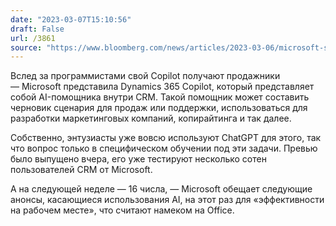 ```yaml
---
date: "2023-03-07T15:10:56"
draft: False
url: /3861
source: "https://www.bloomberg.com/news/articles/2023-03-06/microsoft-s-latest-ai-assistant-takes-on-oracle-salesforce-in-applications"
---
```


Вслед за программистами свой Copilot получают продажники — Microsoft представила Dynamics 365 Copilot, который представляет собой AI-помощника внутри CRM. Такой помощник может составить черновик сценария для продаж или поддержки, использоваться для разработки маркетинговых компаний, копирайтинга и так далее.

Собственно, энтузиасты уже вовсю используют ChatGPT для этого, так что вопрос только в специфическом обучении под эти задачи. Превью было выпущено вчера, его уже тестируют несколько сотен пользователей CRM от Microsoft.

А на следующей неделе — 16 числа, — Microsoft обещает следующие анонсы, касающиеся использования AI, на этот раз для «эффективности на рабочем месте», что считают намеком на Office.
